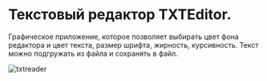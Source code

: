 # Текстовый редактор TXTEditor.
Графическое приложение, которое позволяет выбирать цвет фона редактора и цвет текста, размер шрифта, жирность, курсивность. Текст можно подгружать из файла и сохранять в файл.

![txtreader](https://user-images.githubusercontent.com/77540319/145589226-3829b576-227a-4b03-8dd2-ad141cd14613.png)
